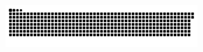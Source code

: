 <picture>
  <source media="(prefers-color-scheme: dark)" srcset="https://raw.githubusercontent.com/MarineHakobyan/MarineHakobyan/85cff51b9ac8d567251ed5d2cabce12a921e6154/github-contribution-grid-snake-dark.svg" />
  <source media="(prefers-color-scheme: light)" srcset="https://raw.githubusercontent.com/MarineHakobyan/MarineHakobyan/85cff51b9ac8d567251ed5d2cabce12a921e6154/github-contribution-grid-snake.svg" />
  <img alt="github-snake" src="https://raw.githubusercontent.com/MarineHakobyan/MarineHakobyan/85cff51b9ac8d567251ed5d2cabce12a921e6154/github-contribution-grid-snake-dark.svg" />
</picture>

